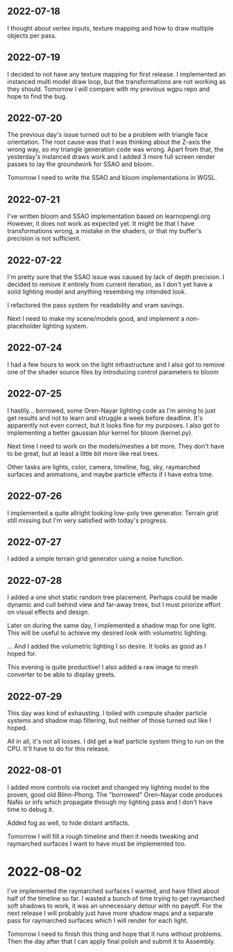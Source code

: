 ## 2022-07-18

I thought about vertex inputs, texture mapping and how to draw multiple objects
per pass.

## 2022-07-19

I decided to not have any texture mapping for first release. I implemented
an instanced multi model draw loop, but the transformations are not working
as they should. Tomorrow I will compare with my previous wgpu repo and
hope to find the bug.

## 2022-07-20

The previous day's issue turned out to be a problem with triangle face
orientation. The root cause was that I was thinking about the Z-axis the
wrong way, so my triangle generation code was wrong. Apart from that,
the yesterday's instanced draws work and I added 3 more full screen
render passes to lay the groundwork for SSAO and bloom.

Tomorrow I need to write the SSAO and bloom implementations in WGSL.

## 2022-07-21

I've written bloom and SSAO implementation based on learnopengl.org
However, it does not work as expected yet. It might be that I have
transformations wrong, a mistake in the shaders, or that my buffer's
precision is not sufficient.

## 2022-07-22

I'm pretty sure that the SSAO issue was caused by lack of depth precision.
I decided to remove it entirely from current iteration, as I don't yet
have a solid lighting model and anything resembing my intended look.

I refactored the pass system for readability and vram savings.

Next I need to make my scene/models good, and implement a non-placeholder
lighting system.

## 2022-07-24

I had a few hours to work on the light infrastructure and I also got to remove
one of the shader source files by introducing control parameters to bloom

## 2022-07-25

I hastily... borrowed, some Oren-Nayar lighting code as I'm aiming to just get
results and not to learn and struggle a week before deadline. It's apparently
not even correct, but it looks fine for my purposes. I also got to implementing
a better gaussian blur kernel for bloom (kernel.py).

Next time I need to work on the models/meshes a bit more. They don't have to
be great, but at least a little bit more like real trees.

Other tasks are lights, color, camera, timeline, fog, sky, raymarched
surfaces and animations, and maybe particle effects if I have extra time.

## 2022-07-26

I implemented a quite allright looking low-poly tree generator. Terrain grid
still missing but I'm very satisfied with today's progress.

## 2022-07-27

I added a simple terrain grid generator using a noise function.

## 2022-07-28

I added a one shot static random tree placement. Perhaps could be made dynamic
and cull behind view and far-away trees, but I must priorize effort on visual
effects and design.

Later on during the same day, I implemented a shadow map for one light.
This will be useful to achieve my desired look with volumetric lighting.

... And I added the volumetric lighting I so desire. It looks as good as I
hoped for.

This evening is quite productive! I also added a raw image to mesh converter
to be able to display greets.

## 2022-07-29

This day was kind of exhausting. I toiled with compute shader particle systems
and shadow map filtering, but neither of those turned out like I hoped.

All in all, it's not all losses. I did get a leaf particle system thing to
run on the CPU. It'll have to do for this release.

## 2022-08-01

I added more controls via rocket and changed my lighting model to the proven,
good old Blinn-Phong. The "borrowed" Oren-Nayar code produces NaNs or infs
which propagate through my lighting pass and I don't have time to debug it.

Added fog as well, to hide distant artifacts.

Tomorrow I will fill a rough timeline and then it needs tweaking and
raymarched surfaces I want to have must be implemented too.

# 2022-08-02

I've implemented the raymarched surfaces I wanted, and have filled about
half of the timeline so far. I wasted a bunch of time trying to get raymarched
soft shadows to work, it was an unnecessary detour with no payoff. For the next
release I will probably just have more shadow maps and a separate pass for
raymarched surfaces which I will render for each light.

Tomorrow I need to finish this thing and hope that it runs without problems.
Then the day after that I can apply final polish and submit it to Assembly.
